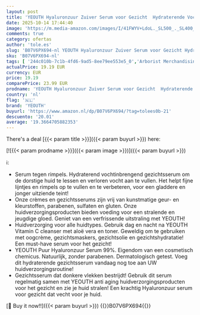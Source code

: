 ```yaml
---
layout: post
title: 'YEOUTH Hyaluronzuur Zuiver Serum voor Gezicht  Hydraterende Vochtinbrengende Serum  Anti Aging Huidverzorging voor Alle Huidtypes 60ml'
date: 2025-10-14 17:44:40
image: 'https://m.media-amazon.com/images/I/41FWYV+LdoL._SL500_._SL400_.jpg'
comments: true
category: ofertas
author: 'tole.es'
slug: 'B07V6PX694-nl YEOUTH Hyaluronzuur Zuiver Serum voor Gezicht Hydraterende...'
sku: 'B07V6PX694-nl'
tags: [ '244c010b-7c1b-4fd6-9ad5-8ee79ee553e5_0','Arborist Merchandising Root','Beauty','Beauty & persoonlijke verzorging','Dagverzorging gezicht','Gezichtsverzorgingsproducten','Huidverzorging','Mannelijke verzorging','Self Service','Special Features Stores','Vochtinbrengende middelen voor gezicht','yeouth','🇳🇱', ]
actualPrice: 19.19 EUR
currency: EUR
price: 19.19
comparePrice: 23.99 EUR
prodname: 'YEOUTH Hyaluronzuur Zuiver Serum voor Gezicht  Hydraterende Vochtinbrengende Serum  Anti Aging Huidverzorging voor Alle Huidtypes 60ml'
country: 'nl'
flag: '🇳🇱'
brand: 'YEOUTH'
buyurl: 'https://www.amazon.nl/dp/B07V6PX694/?tag=tolees0b-21'
descuento: '20.01'
average: '19.3664705882353'
---
```


There's a deal [{{< param title >}}]({{< param buyurl >}})  here:

[![{{< param prodname >}}]({{< param image >}})]({{< param buyurl >}})

ℹ️:

- Serum tegen rimpels. Hydraterend vochtinbrengend gezichtsserum om de dorstige huid te lessen en verloren vocht aan te vullen. Het helpt fijne lijntjes en rimpels op te vullen en te verbeteren, voor een gladdere en jonger uitziende teint!
- Onze crèmes en gezichtsserums zijn vrij van kunstmatige geur- en kleurstoffen, parabenen, sulfaten en gluten. Onze huidverzorgingsproducten bieden voeding voor een stralende en jeugdige gloed. Geniet van een verfrissende uitstraling met YEOUTH!
- Huidverzorging voor alle huidtypes. Gebruik dag en nacht na YEOUTH Vitamin C cleanser met aloë vera en toner. Geweldig om te gebruiken met oogcrème, gezichtsmaskers, gezichtsolie en gezichtshydratatie! Een must-have serum voor het gezicht!
- YEOUTH Puur Hyaluronzuur Serum 99%. Eigendom van een cosmetisch chemicus. Natuurlijk, zonder parabenen. Dermatologisch getest. Voeg dit hydraterende gezichtsserum vandaag nog toe aan UW huidverzorgingsroutine!
- Gezichtsserum dat donkere vlekken bestrijdt! Gebruik dit serum regelmatig samen met YEOUTH anti aging huidverzorgingsproducten voor het gezicht en zie je huid stralen! Een krachtig Hyaluronzuur serum voor gezicht dat vecht voor je huid.

[🛒 Buy it now!!]({{< param buyurl >}})
{{<world>}}B07V6PX694{{</world>}}
